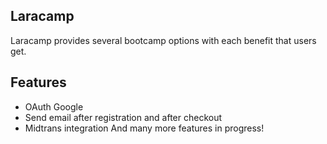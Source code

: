 ## Laracamp

Laracamp provides several bootcamp options with each benefit that users get.

## Features

- OAuth Google
- Send email after registration and after checkout
- Midtrans integration
And many more features in progress!
